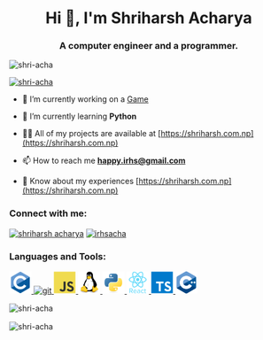 <h1 align="center">Hi 👋, I'm Shriharsh Acharya</h1>
<h3 align="center">A computer engineer and a programmer.</h3>

<p align="left"> <img src="https://komarev.com/ghpvc/?username=shri-acha&label=Profile%20views&color=0e75b6&style=flat" alt="shri-acha" /> </p>

<p align="left"> <a href="https://github.com/ryo-ma/github-profile-trophy"><img src="https://github-profile-trophy.vercel.app/?username=shri-acha" alt="shri-acha" /></a> </p>

- 🔭 I’m currently working on a [Game](https://github.com/shri-acha/NoseTrackingGame/)

- 🌱 I’m currently learning **Python**

- 👨‍💻 All of my projects are available at [https://shriharsh.com.np](https://shriharsh.com.np)

- 📫 How to reach me **happy.irhs@gmail.com**

- 📄 Know about my experiences [https://shriharsh.com.np](https://shriharsh.com.np)

<h3 align="left">Connect with me:</h3>
<p align="left">
<a href="https://www.linkedin.com/in/shriharsh-acharya-ab8642257" target="blank"><img align="center" src="https://raw.githubusercontent.com/rahuldkjain/github-profile-readme-generator/master/src/images/icons/Social/linked-in-alt.svg" alt="shriharsh acharya" height="30" width="40" /></a>
<a href="https://instagram.com/irhsacha" target="blank"><img align="center" src="https://raw.githubusercontent.com/rahuldkjain/github-profile-readme-generator/master/src/images/icons/Social/instagram.svg" alt="irhsacha" height="30" width="40" /></a>
</p>

<h3 align="left">Languages and Tools:</h3>
<p align="left"> <a href="https://www.cprogramming.com/" target="_blank" rel="noreferrer"> <img src="https://raw.githubusercontent.com/devicons/devicon/master/icons/c/c-original.svg" alt="c" width="40" height="40"/> </a> <a href="https://git-scm.com/" target="_blank" rel="noreferrer"> <img src="https://www.vectorlogo.zone/logos/git-scm/git-scm-icon.svg" alt="git" width="40" height="40"/> </a> <a href="https://developer.mozilla.org/en-US/docs/Web/JavaScript" target="_blank" rel="noreferrer"> <img src="https://raw.githubusercontent.com/devicons/devicon/master/icons/javascript/javascript-original.svg" alt="javascript" width="40" height="40"/> </a> <a href="https://www.linux.org/" target="_blank" rel="noreferrer"> <img src="https://raw.githubusercontent.com/devicons/devicon/master/icons/linux/linux-original.svg" alt="linux" width="40" height="40"/> </a> <a href="https://www.python.org" target="_blank" rel="noreferrer"> <img src="https://raw.githubusercontent.com/devicons/devicon/master/icons/python/python-original.svg" alt="python" width="40" height="40"/> </a> <a href="https://reactjs.org/" target="_blank" rel="noreferrer"> <img src="https://raw.githubusercontent.com/devicons/devicon/master/icons/react/react-original-wordmark.svg" alt="react" width="40" height="40"/> </a> <a href="https://www.typescriptlang.org/" target="_blank" rel="noreferrer"> <img src="https://raw.githubusercontent.com/devicons/devicon/master/icons/typescript/typescript-original.svg" alt="typescript" width="40" height="40"/> </a> 
<a><img src="https://raw.githubusercontent.com/devicons/devicon/master/icons/cplusplus/cplusplus-original.svg" alt="cplusplus" width="40" height="40"/></a>
</p>

<p><img align="center" src="https://github-readme-stats.vercel.app/api/top-langs?username=shri-acha&show_icons=true&locale=en&layout=compact" alt="shri-acha" /></p>

<p><img align="center" src="https://github-readme-streak-stats.herokuapp.com/?user=shri-acha&" alt="shri-acha" /></p>
